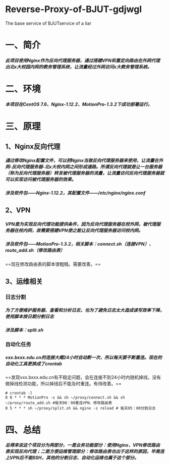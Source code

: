 # Reverse-Proxy-of-BJUT-gdjwgl
The base service of BJUTservice of a liar

# 一、简介
   
#####    此项目使用Nginx作为反向代理服务器，通过搭建VPN和重定向路由在外网代理出北x大校园内网的教务管理系统，让流量经过外网访问x大教务管理系统。

# 二、环境
#####    本项目在CentOS 7.6、Nginx-1.12.2、MotionPro-1.3.2下成功部署运行。

# 三、原理

## 1、Nginx反向代理
#####    通过修改Nginx配置文件，可以把Nginx当做反向代理服务器来使用，让流量在外网-反向代理服务器-北x大校内网之间形成通路。所谓反向代理就是让一台服务器（称为反向代理服务器）转发被代理服务器的流量，让流量访问反向代理服务器就可以实现访问被代理服务器的效果。
#####    涉及软件包——Nginx-1.12.2，其配置文件——/etc/nginx/nginx.conf
## 2、VPN
#####	   VPN是为实现反向代理功能提供条件，因为反向代理服务器在校外网，被代理服务器在校内网，故需要搭建VPN使之能让反向代理服务器访问校内网。
#####    涉及软件包——MotionPro-1.3.2，相关脚本：connect.sh（连接VPN）、route_add.sh（修改路由表）
==现在修改路由表的脚本很粗糙。需要改善。==
## 3、运维相关
### 日志分割
#####    为了方便维护服务器、查看和分析日志，也为了避免日志太大造成读写效率下降，使用脚本按日期分割日志
#####    涉及脚本：split.sh
### 自动化任务
#####    vxx.bxxx.edu.cn的连接大概24小时自动断一次，所以每天要不断重连。现在的自动化工具更换成了crontab
==发现vxx.bxxx.edu.cn有不稳定问题，会在连接不到24小时内随机掉线，没有做掉线检测功能，所以掉线后不能及时重连。有待改善。==
```
# crontab -l
0 0 * * * MotionPro -s && sh ~/proxy/connect.sh && sh ~/proxy/route_add.sh #每天00：00重连VPN、修改路由表
0 5 * * * sh ~/proxy/split.sh && nginx -s reload # 每天05：00分割日志
```

# 四、总结

#####    总得来说这个项目分为两部分，一是业务功能部分：使用Nginx、VPN修改路由表实现反向代理；二是方便运维管理部分：修改路由表也出于这样的原因，毕竟连上VPN后不能SSH，其他的分割日志、自动化运维也属于这个部分。
